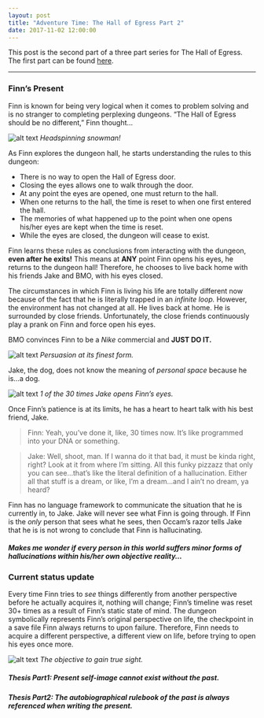 ```yaml
---
layout: post
title: "Adventure Time: The Hall of Egress Part 2"
date: 2017-11-02 12:00:00
---
```


This post is the second part of a three part series for The Hall of Egress. The first part can be found [here](https://matchajune.io/2017/11/01/adventure-time-the-hall-of-egress-part-1/).

___

### Finn’s Present

Finn is known for being very logical when it comes to problem solving and is no stranger to completing perplexing dungeons. “The Hall of Egress should be no different,” Finn thought…

![alt text](/assets/img/20171102/puzzle.png "Headspinning snowman!")
*Headspinning snowman!*

As Finn explores the dungeon hall, he starts understanding the rules to this dungeon:

  * There is no way to open the Hall of Egress door.
  * Closing the eyes allows one to walk through the door.
  * At any point the eyes are opened, one must return to the hall.
  * When one returns to the hall, the time is reset to when one first entered the hall.
  * The memories of what happened up to the point when one opens his/her eyes are kept when the time is reset.
  * While the eyes are closed, the dungeon will cease to exist.

Finn learns these rules as conclusions from interacting with the dungeon, **even after he exits!** This means at **ANY** point Finn opens his eyes, he returns to the dungeon hall! Therefore, he chooses to live back home with his friends Jake and BMO, with his eyes closed.

The circumstances in which Finn is living his life are totally different now because of the fact that he is literally trapped in an *infinite loop.* However, the environment has not changed at all. He lives back at home. He is surrounded by close friends. Unfortunately, the close friends continuously play a prank on Finn and force open his eyes.

BMO convinces Finn to be a *Nike* commercial and **JUST DO IT.**

![alt text](/assets/img/20171102/persuasion.png "Persuasion at its finest form.")
*Persuasion at its finest form.*

Jake, the dog, does not know the meaning of *personal space* because he is…a dog.

![alt text](/assets/img/20171102/showering.png "1 of the 30 times Jake opens Finn’s eyes.")
*1 of the 30 times Jake opens Finn’s eyes.*

Once Finn’s patience is at its limits, he has a heart to heart talk with his best friend, Jake.

> Finn: Yeah, you’ve done it, like, 30 times now. It’s like programmed into your DNA or something.

> Jake: Well, shoot, man. If I wanna do it that bad, it must be kinda right, right? Look at it from where I’m sitting. All this funky pizzazz that only you can see…that’s like the literal definition of a hallucination. Either all that stuff is a dream, or like, I’m a dream…and I ain’t no dream, ya heard?

Finn has no language framework to communicate the situation that he is currently in, to Jake. Jake will never see what Finn is going through. If Finn is the *only* person that sees what he sees, then Occam’s razor tells Jake that he is is not wrong to conclude that Finn is hallucinating.

##### Makes me wonder if every person in this world suffers minor forms of hallucinations within his/her own objective reality…

### Current status update

Every time Finn tries to *see* things differently from another perspective before he actually acquires it, nothing will change; Finn’s timeline was reset 30+ times as a result of Finn’s static state of mind. The dungeon symbolically represents Finn’s original perspective on life, the checkpoint in a save file Finn always returns to upon failure. Therefore, Finn needs to acquire a different perspective, a different view on life, before trying to open his eyes once more.

![alt text](/assets/img/20171102/waiting.png "The objective to gain true sight.")
*The objective to gain true sight.*

##### Thesis Part1: Present self-image cannot exist without the past.
##### Thesis Part2: The autobiographical rulebook of the past is always referenced when writing the present.